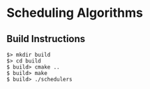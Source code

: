 # Scheduling Algorithms

## Build Instructions

```commandline
$> mkdir build
$> cd build
$ build> cmake ..
$ build> make
$ build> ./schedulers
```